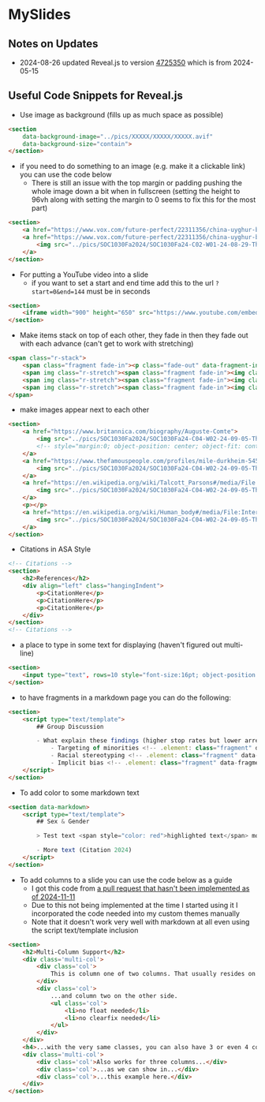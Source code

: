 # MySlides

## Notes on Updates

- 2024-08-26 updated Reveal.js to version [4725350](https://github.com/hakimel/reveal.js/tree/472535065c7525abf0cc9df51c66f19fd2d2204f) which is from 2024-05-15

## Useful Code Snippets for Reveal.js

- Use image as background (fills up as much space as possible)

```html
<section
    data-background-image="../pics/XXXXX/XXXXX/XXXXX.avif"
    data-background-size="contain">
</section>
```

- if you need to do something to an image (e.g. make it a clickable link) you can use the code below
    - There is still an issue with the top margin or padding pushing the whole image down a bit when in fullscreen (setting the height to 96vh along with setting the margin to 0 seems to fix this for the most part)

```html
<section>
    <a href="https://www.vox.com/future-perfect/22311356/china-uyghur-birthrate-sterilization-genocide"><img src="../pics/SOC1030Fa2024/SOC1030Fa24-C02-W01-24-08-29-Th/Uyghurs.avif" style="margin:0; object-position: center; object-fit: contain; height: 96vh; width: 100vw"></a>
    <a href="https://www.vox.com/future-perfect/22311356/china-uyghur-birthrate-sterilization-genocide">
        <img src="../pics/SOC1030Fa2024/SOC1030Fa24-C02-W01-24-08-29-Th/Uyghurs.avif" style="margin:0; object-position: center; object-fit: contain; height: 96vh; width: 100vw">
    </a>
</section>
```

- For putting a YouTube video into a slide
    - if you want to set a start and end time add this to the url `?start=0&end=144` must be in seconds

```html
<section>
    <iframe width="900" height="650" src="https://www.youtube.com/embed/5tc2X8xLGPI" frameborder="0" allowfullscreen></iframe>
</section>
```

- Make items stack on top of each other, they fade in then they fade out with each advance (can't get to work with stretching)

```html
<span class="r-stack">
    <span class="fragment fade-in"><p class="fade-out" data-fragment-index="0">Test</p></span>
    <span img class="r-stretch"><span class="fragment fade-in"><img class="fragment fade-out" src="https://picsum.photos/450/300"/></span></span>
    <span img class="r-stretch"><span class="fragment fade-in"><img class="fragment fade-out" src="https://picsum.photos/300/450"/></span></span>
    <span img class="r-stretch"><span class="fragment fade-in"><img class="fragment fade-out" src="https://picsum.photos/400/400"/></span></span>
</span>
```

- make images appear next to each other

```html
<section>
    <a href="https://www.britannica.com/biography/Auguste-Comte">
        <img src="../pics/SOC1030Fa2024/SOC1030Fa24-C04-W02-24-09-05-Th/Auguste-Comte-Tony-Toullion-Bibliotheque-Nationale-Paris.webp" height="400">
        <!-- style="margin:0; object-position: center; object-fit: contain; height: 96vh; width: 100vw" -->
    </a>
    <a href="https://www.thefamouspeople.com/profiles/mile-durkheim-5451.php">
        <img src="../pics/SOC1030Fa2024/SOC1030Fa24-C04-W02-24-09-05-Th/emile-durkheim-7.webp" height="400">
    </a>
    <a href="https://en.wikipedia.org/wiki/Talcott_Parsons#/media/File:Talcott_Parsons_(photo).jpg">
        <img src="../pics/SOC1030Fa2024/SOC1030Fa24-C04-W02-24-09-05-Th/Talcott_Parsons_(photo).jpg" height="400">
    </a>
    <p></p>
    <a href="https://en.wikipedia.org/wiki/Human_body#/media/File:Internal_Organs_of_the_Human_Body_from_The_Household_Physician,_1905_(6404030777).jpg">
        <img src="../pics/SOC1030Fa2024/SOC1030Fa24-C04-W02-24-09-05-Th/518px-Internal_Organs_of_the_Human_Body_from_The_Household_Physician,_1905_(6404030777).avif" width="400">
    </a>
</section>
```

- Citations in ASA Style

```html
<!-- Citations -->
<section>
    <h2>References</h2>
    <div align="left" class="hangingIndent">
        <p>CitationHere</p>
        <p>CitationHere</p>
        <p>CitationHere</p>
    </div>
</section>
<!-- Citations -->
```

- a place to type in some text for displaying (haven't figured out multi-line)

```html
<section>
    <input type="text", rows=10 style="font-size:16pt; object-position: center; object-fit: contain; height: 25vh; width: 50vw">
</section>
```

- to have fragments in a markdown page you can do the following:

```html
<section>
    <script type="text/template">
        ## Group Discussion

        - What explain these findings (higher stop rates but lower arrest rates) based on what we have learned about race and racism?
            - Targeting of minorities <!-- .element: class="fragment" data-fragment-index="1" -->
            - Racial stereotyping <!-- .element: class="fragment" data-fragment-index="2" -->
            - Implicit bias <!-- .element: class="fragment" data-fragment-index="3" -->
    </script>
</section>
```

- To add color to some markdown text

```html
<section data-markdown>
    <script type="text/template">
        ## Sex & Gender

        > Test text <span style="color: red">highlighted text</span> more test text

        - More text (Citation 2024)
    </script>
</section>
```

- To add columns to a slide you can use the code below as a guide
    - I got this code from [a pull request that hasn't been implemented as of 2024-11-11](https://github.com/hakimel/reveal.js/pull/2031/files)
    - Due to this not being implemented at the time I started using it I incorporated the code needed into my custom themes manually
    - Note that it doesn't work very well with markdown at all even using the script text/template inclusion

```html
<section>
    <h2>Multi-Column Support</h2>
    <div class='multi-col'>
        <div class='col'>
            This is column one of two columns. That usually resides on the left...
        </div>
        <div class='col'>
            ...and column two on the other side.
            <ul class='col'>
                <li>no float needed</li>
                <li>no clearfix needed</li>
            </ul>
        </div>
    </div>
    <h4>...with the very same classes, you can also have 3 or even 4 columns:</h4>
    <div class='multi-col'>
        <div class='col'>Also works for three columns...</div>
        <div class='col'>...as we can show in...</div>
        <div class='col'>...this example here.</div>
    </div>
</section>
```
